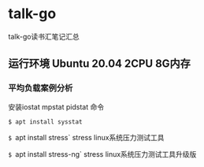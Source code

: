 # talk-go
talk-go读书汇笔记汇总

## 运行环境 Ubuntu 20.04  2CPU 8G内存

### 平均负载案例分析
安装iostat mpstat pidstat 命令

`$ apt install sysstat`

`$ `apt install stress`  stress  linux系统压力测试工具

`$ `apt install stress-ng`  stress  linux系统压力测试工具升级版





